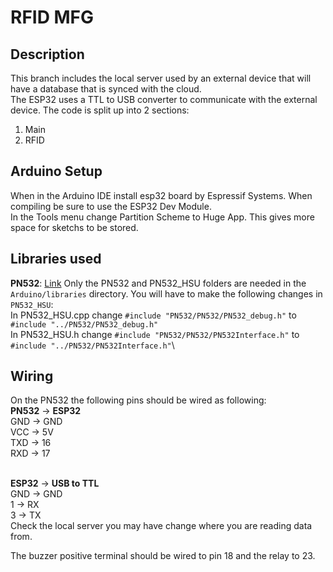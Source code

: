 # RFID MFG

## Description
This branch includes the local server used by an external device that will have a database that is synced with the cloud.\
The ESP32 uses a TTL to USB converter to communicate with the external device. 
The code is split up into 2 sections:
1. Main
2. RFID


## Arduino Setup
When in the Arduino IDE install esp32 board by Espressif Systems. When compiling be sure to use the ESP32 Dev Module.\
In the Tools menu change Partition Scheme to Huge App. This gives more space for sketchs to be stored. 

## Libraries used 
**PN532**: [Link](https://github.com/Seeed-Studio/PN532) Only the PN532 and PN532_HSU folders are needed in the ```Arduino/libraries``` directory. You will have to make the following changes in ```PN532_HSU```:\
In PN532_HSU.cpp change ```#include "PN532/PN532/PN532_debug.h"``` to ```#include "../PN532/PN532_debug.h"``` \
In PN532_HSU.h change ```#include "PN532/PN532/PN532Interface.h"``` to ```#include "../PN532/PN532Interface.h"```\


## Wiring
On the PN532 the following pins should be wired as following:\
**PN532** -> **ESP32**\
GND -> GND\
VCC -> 5V\
TXD -> 16\
RXD -> 17
<br></br>

**ESP32** -> **USB to TTL**\
GND -> GND\
1 -> RX\
3 -> TX\
Check the local server you may have change where you are reading data from. 


The buzzer positive terminal should be wired to pin 18 and the relay to 23.

